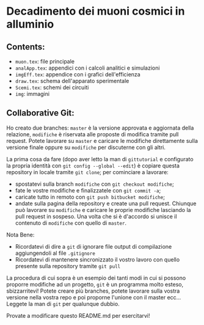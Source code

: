 Decadimento dei muoni cosmici in alluminio
=========================================

Contents:
--------

* `muon.tex`:    file principale
* `analApp.tex`: appendici con i calcoli analitici e simulazioni
* `imgEff.tex`:  appendice con i grafici dell'efficienza
* `draw.tex`:    schema dell'apparato sperimentale
* `Scemi.tex`:   schemi dei circuiti
* `img`:         immagini

Collaborative Git:
-----------------

Ho creato due branches: `master` è la versione approvata e aggiornata della relazione, `modifiche` è riservata alle
proposte di modifica tramite pull request. Potete lavorare su `master` e caricare le modifiche direttamente sulla
versione finale oppure su `modifiche` per discuterne con gli altri.

La prima cosa da fare (dopo aver letto la man di `gittutorial` e configurato la propria identità con `git config --global --edit`) 
è copiare questa repository in locale tramite `git clone`; per cominciare a lavorare:

* spostatevi sulla branch `modifiche` con `git checkout modifiche`;
* fate le vostre modifiche e finalizzatele con `git commit -a`;
* caricate tutto in remoto con `git push bitbucket modifiche`;
* andate sulla pagina della repository e create una pull request. Chiunque può lavorare su `modifiche` e caricare le
  proprie modifiche lasciando la pull request in sospeso. Una volta che si è d'accordo si unisce il contenuto di
  `modifiche` con quello di `master`.

Nota Bene:

* Ricordatevi di dire a `git` di ignorare file output di compilazione aggiungendoli al file `.gitignore`
* Ricordatevi di mantenere sincronizzato il vostro lavoro con quello presente sulla repository tramite `git pull`

La procedura di cui sopra è un esempio dei tanti modi in cui si possono proporre modifiche ad un progetto, `git` è un
programma molto esteso, sbizzarritevi! Potete creare più branches, potete lavorare sulla vostra versione nella vostra
repo e poi proporne l'unione con il master ecc... Leggete la man di `git` per qualunque dubbio. 

Provate a modificare questo README.md per esercitarvi!
